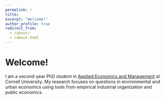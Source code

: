 ```yaml
---
permalink: /
title:
excerpt: "Welcome!"
author_profile: true
redirect_from: 
  - /about/
  - /about.html
---
```


Welcome!
======
I am a second-year PhD student in [Applied Economics and Management](https://dyson.cornell.edu/) at Cornell University. My research focuses on questions in environmental and urban economics using tools from empirical industrial organization and public economics.